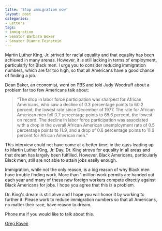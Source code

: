 ```yaml
---
title: 'Stop immigration now'
layout: post
categories:
- Letters
tags:
- immigration
- Senator Barbara Boxer
- Senator Dianne Feinstein
---
```


Martin Luther King, Jr. strived for racial equality and that equality has been achieved in many arenas. However, it is still lacking in terms of employment, particularly for Black men. I urge you to consider reducing immigration numbers, which are far too high, so that all Americans have a good chance of finding a job.

Dean Baker, an economist, went on PBS and told Judy Woodruff about a problem far too few Americans talk about:

> "The drop in labor force participation was sharpest for African Americans, who saw a decline of 0.3 percentage points to 60.2 percent, the lowest rate since December of 1977. The rate for African American men fell 0.7 percentage points to 65.6 percent, the lowest on record. The decline in labor force participation was associated with a drop in the overall African American unemployment rate of 0.5 percentage points to 11.9, and a drop of 0.6 percentage points to 11.6 percent for African American men."

This interview could not have come at a better time: in the days leading up to Martin Luther King, Jr. Day. Dr. King strove for equality in all areas and that dream has largely been fulfilled. However, Black Americans, particularly Black men, still are not able to attain jobs easily enough.

Immigration, while not the only reason, is a big reason of why Black men have trouble finding work. More than 1 million work permits are handed out each year and many of these new foreign workers compete directly against Black Americans for jobs. I hope you agree that this is a problem.

Dr. King's dream is still alive and I hope you will honor it by working to further it. Please work to reduce immigration numbers so that all Americans, no matter their race, have reason to dream.

Phone me if you would like to talk about this.

[Greg Raven](https://www.gregraven.org/)